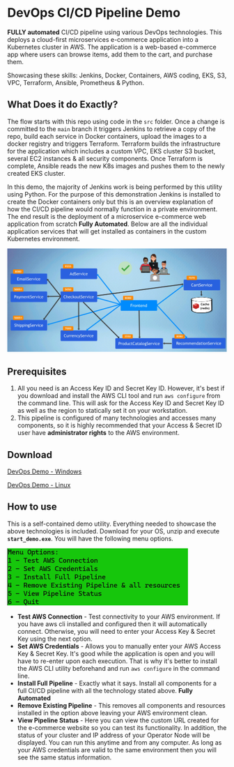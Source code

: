 # DevOps CI/CD Pipeline Demo

**FULLY automated** CI/CD pipeline using various DevOps technologies. 
This deploys a cloud-first microservices e-commerce application into a Kubernetes cluster in AWS. The application is a web-based e-commerce app where users can 
browse items, add them to the cart, and purchase them.

Showcasing these skills: Jenkins, Docker, Containers, AWS coding, EKS, S3, VPC, Terraform, Ansible, Prometheus & Python.

## What Does it do Exactly?

The flow starts with this repo using code in the `src` folder. Once a change is committed to the `main` branch it
triggers Jenkins to retrieve a copy of the repo, build each service in Docker containers, upload the images to a docker 
registry and triggers Terraform. Terraform builds the infrastructure for the application which includes a custom VPC, EKS cluster 
S3 bucket, several EC2 instances & all security components. Once Terraform is complete, Ansible reads the
new K8s images and pushes them to the newly created EKS cluster. 

In this demo, the majority of Jenkins work is being performed by this utility
using Python. For the purpose of this demonstration Jenkins is installed to create the Docker containers only but this is
an overview explanation of how the CI/CD pipeline would normally function in a private environment. The end result is the deployment of a microservice
e-commerce web application from scratch **Fully Automated**. Below are all the individual application services that will get installed as containers in the custom Kubernetes environment. 

![micro_service](media/microsevice.png)

## Prerequisites

1. All you need is an Access Key ID and Secret Key ID. However, it's best if you download and install the AWS CLI tool and run
`aws configure` from the command line. This will ask for the Access Key ID and Secret Key ID as well as the region to statically set it
on your workstation. 
2. This pipeline is configured of many technologies and accesses many components, so it is highly recommended that your Access & Secret ID user have **administrator rights** to the  AWS environment.

## Download 

[DevOps Demo - Windows](media/devops_demo.zip)

[DevOps Demo - Linux](media/devops_demo_linux.zip)

## How to use

This is a self-contained demo utility. Everything needed to showcase the above technologies is included. Download for your OS, unzip and execute **`start_demo.exe`**. 
You will have the following menu options.

![Menu](media/menu.png)

- **Test AWS Connection** - Test connectivity to your AWS environment. If you have aws cli installed and configured then 
    it will automatically connect. Otherwise, you will need to enter your Access Key & Secret Key using the next option.
- **Set AWS Credentials** - Allows you to manually enter your AWS Access Key & Secret Key. It's good while the application 
      is open and you will have to re-enter upon each execution. That is why it's better to install the AWS CLI utility 
      beforehand and run `aws configure` in the command line.
- **Install Full Pipeline** - Exactly what it says. Install all components for a full CI/CD pipeline with all the technology stated above. **Fully Automated**
- **Remove Existing Pipeline** - This removes all components and resources installed in the option above leaving your AWS environment clean.
- **View Pipeline Status** - Here you can view the custom URL created for the e-commerce website so you can test its functionality.
      In addition,  the status of your cluster and IP address of your Operator Node will be displayed.  You can run this anytime and 
      from any computer. As long as your AWS credentials are valid to the same environment then you will see the same status information.

